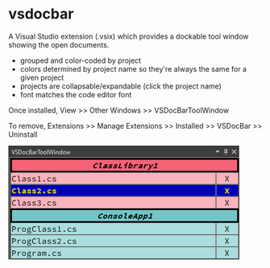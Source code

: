 # vsdocbar

A Visual Studio extension (.vsix) which provides a dockable tool window showing the open documents.

- grouped and color-coded by project
- colors determined by project name so they're always the same for a given project
- projects are collapsable/expandable (click the project name)
- font matches the code editor font

Once installed, View >> Other Windows >> VSDocBarToolWindow

To remove, Extensions >> Manage Extensions >> Installed >> VSDocBar >> Uninstall

![alt text](https://github.com/davecalkins/vsdocbar/blob/main/docs/preview.png?raw=true)
